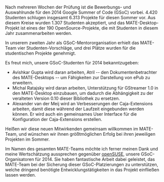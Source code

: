 <!-- 
.. link:
.. description: MATE Desktop Google Summer of Code (GSoC) 2014 Projekte
.. tags: GSoC,openSUSE,News
.. date: 2014/04/28 06:14:31
.. title: MATE-Projekte akzeptiert für GSoC 2014
.. slug: 2014-04-28-mate-desktop-gsoc-2014-projects
.. author: Martin Wimpress
-->

Nach mehreren Wochen der Prüfung ist die Bewerbungs- und Auswahlrunde für
den 2014 Google Summer of Code (GSoC) vorbei. 4.420 Studenten schlugen insgesamt
6.313 Projekte für diesen Sommer vor. Aus diesem Kreise wurden 1.307 Studenten akzeptiert,
und das MATE-Desktop-Projekt ist eines der 190 OpenSource-Projekte, die mit 
Studenten in diesem Jahr zusammenarbeiten werden.

In unserem zweiten Jahr als GSoC-Mentororganisation erhielt das MATE-Team
vier Studenten-Vorschläge, und drei Plätze wurden für die studentischen Projekte
genehmigt.

Es freut mich, unsere GSoC-Studenten für 2014 bekanntzugeben:

  * Avishkar Gupta wird daran arbeiten, Atril -- den Dokumentenbetrachter des MATE-Desktops -- 
    um Fähigkeiten zur Darstellung von ePub zu erweitern.
  * Michal Ratajsky wird daran arbeiten, Unterstützung für GStreamer 1.0 in
    den MATE-Desktop einzubauen, um dadurch die Abhängigkeit zu der veralteten Version 0.10
    dieser Bibliothek zu ersetzen.
  * Alexander van der Meij wird an Verbesserungen der Caja-Extensions arbeiten, damit
    diese während der Laufzeit eingebunden werden können. Er wird auch 
    ein gemeinsames User Interface für die Konfiguration der Caja-Extensions erstellen. 

Heißen wir diese neuen Mitwirkenden gemeinsam willkommen im MATE-Team, und
wünschen wir ihnen größtmöglichen Erfolg bei ihren jeweiligen Projekten im Sommer. 

Im Namen des gesamten MATE-Teams möchte ich ferner meinen Dank und meine Wertschätzung
aussprechen gegenüber [openSUSE](http://www.opensuse.org), unsere GSoC-Organisatoren 
für 2014. Sie haben fantastische Arbeit dabei geleistet, das MATE-Team bei
der Sicherung dieser GSoC-Platzierungen zu unterstützen, welche dringend benötigte
Entwicklungstätigkeiten in das Projekt einfließen lassen werden.

